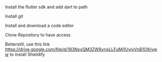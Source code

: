 Install the flutter sdk and add dart to path

Install git

Install and download a code editor

Clone Repository to have access

Betterstill, use this link https://drive.google.com/file/d/183NxxQM3ZW6vrixLLFuMj1UyjyVnB1O9/view to install Shieldify
